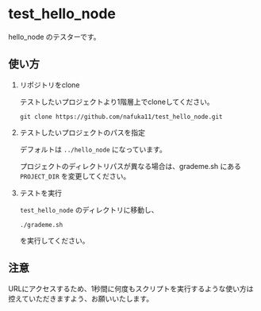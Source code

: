 # test_hello_node

hello_node のテスターです。

## 使い方

1. リポジトリをclone

   テストしたいプロジェクトより1階層上でcloneしてください。

   ```
   git clone https://github.com/nafuka11/test_hello_node.git
   ```

1. テストしたいプロジェクトのパスを指定

   デフォルトは `../hello_node` になっています。

   プロジェクトのディレクトリパスが異なる場合は、grademe.sh にある `PROJECT_DIR` を変更してください。

1. テストを実行

   `test_hello_node` のディレクトリに移動し、

   ```
   ./grademe.sh
   ```

   を実行してください。

## 注意

URLにアクセスするため、1秒間に何度もスクリプトを実行するような使い方は控えていただきますよう、お願いいたします。
